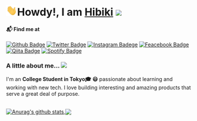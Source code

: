<!-- ### Hi there 👋 -->

<h1> <img src="https://raw.githubusercontent.com/ABSphreak/ABSphreak/master/gifs/Hi.gif" width="30px">Howdy!, I am <a href="https://github.com/tamaki8021">Hibiki</a> <img src="https://emojis.slackmojis.com/emojis/images/1531849430/4246/blob-sunglasses.gif?1531849430" width="30px"></h1>

#### 📬 Find me at
[![Github Badge](http://img.shields.io/badge/-Github-black?style=flat&logo=github&link=https://github.com/Defcon27/)](https://github.com/tamaki8021/) 
[![Twitter Badge](https://img.shields.io/badge/-Twitter-1ca0f1?style=flat&labelColor=1ca0f1&logo=twitter&logoColor=white&link=https://twitter.com/tamo38570240)](https://twitter.com/tamo38570240)
[![Instagram Badege](https://img.shields.io/badge/-Instagram-c13584?style=flat&labelColor=c13584&logo=instagram&logoColor=white)](https://www.instagram.com/tamoshi2/)
[![Feacebook Badge](https://img.shields.io/badge/Facebook-1877F2?style=flat&&logo=facebook&logoColor=white)](https://www.facebook.com/TamakiHibiki2002)
[![Qiita Badge](https://img.shields.io/badge/Qiita-55C500?style=flat&logo=Qiita&logoColor=white)](https://qiita.com/tamaki8021)
[![Spotify Badge](https://img.shields.io/badge/Spotify-1ED760?&style=flat&&logo=spotify&logoColor=white)](spotify:playlist:5Bzvs88Ecmr44RhsxokURI)



### A little about me...  <img src="https://media.giphy.com/media/VgCDAzcKvsR6OM0uWg/giphy.gif" width="50"> 
I'm an **College Student in Tokyo🎓 😃** passionate about learning and working with new tech. I love building interesting and amazing products that serve a great deal of purpose. <br/><br/>


<!--
**tamaki8021/tamaki8021** is a ✨ _special_ ✨ repository because its `README.md` (this file) appears on your GitHub profile.

Here are some ideas to get you started:

- 🔭 I’m currently working on ...
- 🌱 I’m currently learning ...
- 👯 I’m looking to collaborate on ...
- 🤔 I’m looking for help with ...
- 💬 Ask me about ...
- 📫 How to reach me: ...
- 😄 Pronouns: ...
- ⚡ Fun fact: ...
-->

<!--
[![](https://raw.githubusercontent.com/tamaki8021/tamaki8021/main/profile-summary-card-output/nord_dark/1-repos-per-language.svg)](https://github.com/vn7n24fzkq/github-profile-summary-cards)
-->



<a href="https://github.com/anuraghazra/github-readme-stats">
  <img align="center" src="https://github-readme-stats.anuraghazra1.vercel.app/api?username=tamaki8021&show_icons=true&include_all_commits=true&theme=material-palenight" alt="Anurag's github stats" />
</a>
<a href="https://github.com/anuraghazra/github-readme-stats">
  <!-- Change the `github-readme-stats.anuraghazra1.vercel.app` to `github-readme-stats.vercel.app`  -->
  <img align="center" src="https://github-readme-stats.anuraghazra1.vercel.app/api/top-langs/?username=anuraghazra&layout=compact&theme=material-palenight" />
</a>


